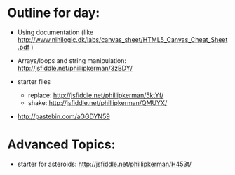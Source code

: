 Outline for day:
=======

 * Using documentation  (like http://www.nihilogic.dk/labs/canvas_sheet/HTML5_Canvas_Cheat_Sheet.pdf )

 * Arrays/loops and string manipulation: http://jsfiddle.net/phillipkerman/3zBDY/


* starter files
	* replace: http://jsfiddle.net/phillipkerman/5ktYf/
	* shake: http://jsfiddle.net/phillipkerman/QMUYX/


* http://pastebin.com/aGGDYN59
	
Advanced Topics:
=======
* starter for asteroids: http://jsfiddle.net/phillipkerman/H453t/
